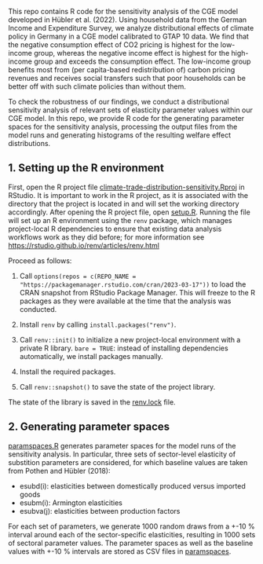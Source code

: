 This repo contains R code for the sensitivity analysis of the CGE model developed in Hübler et al. (2022). Using household data from the German Income and Expenditure Survey, we analyze distributional effects of climate policy 
in Germany in a CGE model calibrated to GTAP 10 data. We find that the negative consumption effect of CO2 pricing is highest for the low-income group, whereas the negative income effect is highest for the high-income group and exceeds
the consumption effect. The low-income group benefits most from (per capita-based redistribution of) carbon pricing revenues and receives social transfers such that poor households can be better off with such climate policies than without them.

To check the robustness of our findings, we conduct a distributional sensitivity analysis of relevant sets of elasticity parameter values within our CGE model. In this repo, we provide R code for the generating parameter spaces for the sensitivity analysis,
processing the output files from the model runs and generating histograms of the resulting welfare effect distributions.

## 1. Setting up the R environment

First, open the R project file [climate-trade-distribution-sensitivity.Rproj](climate-trade-distribution-sensitivity.Rproj) in RStudio. It is important to work in the R project, as it is associated with the directory that the project is located in and will set the working directory accordingly.
After opening the R project file, open [setup.R](setup.R). Running the file will set up an R environment using the `renv` package, which manages project-local R dependencies to ensure that existing data analysis workflows work as they did before;
for more information see https://rstudio.github.io/renv/articles/renv.html

Proceed as follows:

1. Call `options(repos = c(REPO_NAME = "https://packagemanager.rstudio.com/cran/2023-03-17"))`
to load the CRAN snapshot from RStudio Package Manager. This will freeze to the R packages as they were available at the time that the analysis was conducted.

2. Install `renv` by calling `install.packages("renv")`.

3. Call `renv::init()` to initialize a new project-local environment with a private R library.
`bare = TRUE`: instead of installing dependencies automatically, we install packages manually.

4. Install the required packages.

5. Call `renv::snapshot()` to save the state of the project library.

The state of the library is saved in the [renv.lock](renv.lock) file.

## 2. Generating parameter spaces

[paramspaces.R](paramspaces.R) generates parameter spaces for the model runs of the sensitivity analysis. In particular, three sets of sector-level elasticity of substition parameters are considered, for which baseline values are
taken from Pothen and Hübler (2018):

- esubd(i): elasticities between domestically produced versus imported goods
- esubm(i): Armington elasticities
- esubva(j): elasticities between production factors

For each set of parameters, we generate 1000 random draws from a +-10 % interval around each of the sector-specific elasticities, resulting in 1000 sets of sectoral parameter values.
The parameter spaces as well as the baseline values with +-10 % intervals are stored as CSV files in [paramspaces](paramspaces).
